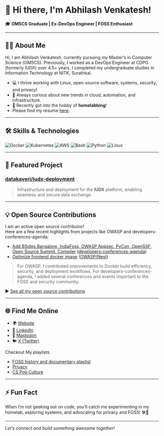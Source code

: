 # 👋 Hi there, I'm Abhilash Venkatesh!

🎓 **OMSCS Graduate | Ex-DevOps Engineer | FOSS Enthusiast**

---

## 👨‍💻 About Me

Hi, I am Abhilash Venkatesh, currently pursuing my Master’s in Computer Science (OMSCS). Previously, I worked as a DevOps Engineer at CDPG (formerly IUDX) over 4.5+ years. I completed my undergraduate studies in Information Technology at NITK, Surathkal.

- 💻 I thrive working with Linux, open-source software, systems, security, and privacy!
- 🚀 Always curious about new trends in cloud, automation, and infrastructure.
- 🏡 Recently got into the hobby of **homelabbing**!
- Please find my resume [here](https://raw.githubusercontent.com/abhi4578/Resume/refs/heads/main/Resume.pdf).
---

## 🛠️ Skills & Technologies

![Docker](https://img.shields.io/badge/-Docker-blue?style=flat-square&logo=docker)
![Kubernetes](https://img.shields.io/badge/-Kubernetes-326ce5?style=flat-square&logo=kubernetes)
![AWS](https://img.shields.io/badge/-AWS-232f3e?style=flat-square&logo=amazon-aws)
![Bash](https://img.shields.io/badge/-Bash-4eaa25?style=flat-square&logo=gnu-bash)
![Python](https://img.shields.io/badge/-Python-3776ab?style=flat-square&logo=python)
![Linux](https://img.shields.io/badge/-Linux-fcc624?style=flat-square&logo=linux)

---

## 🌟 Featured Project

### [datakaveri/iudx-deployment](https://github.com/datakaveri/iudx-deployment)
> Infrastructure and deployment for the **IUDX** platform, enabling seamless and secure data exchange.

---
## 💡 Open Source Contributions

I am an active open source contributor!  
Here are a few recent highlights from projects like OWASP and developers-conferences-agenda:

- [Add BSides Bangalore, IndiaFoss, OWASP Appsec, PyCon, OpenSSF, Open Source Summit, Compiler](https://github.com/scraly/developers-conferences-agenda/pull/1487) ([developers-conferences-agenda](https://github.com/scraly/developers-conferences-agenda))
- [Optimize frontend docker image](https://github.com/OWASP/Nest/pull/1323) ([OWASP/Nest](https://github.com/OWASP/Nest))

> For OWASP, I contributed improvements to Docker build efficiency, security, and deployment workflows.
> For developers-conferences-agenda, I added several conferences and events important to the FOSS and security community.

▶️ [See all my open source contributions](https://github.com/pulls?q=is%3Apr+is%3Amerged+author%3Aabhi4578)

---
## 🌐 Find Me Online

- 🌍 [Website](https://abhi4578.github.io/)
- 💼 [LinkedIn](https://www.linkedin.com/in/abhi5782-/)
- 🐘 [Mastodon](https://noc.social/@urnbhai)
- 🐦 [X (Twitter)](https://x.com/Abhi00434)

Checkout My playlists
- [FOSS history and documentary playlist](https://tinyurl.com/free-and-open-source )
- [Privacy](https://tinyurl.com/privacy155)
- [CS Pop Culture](https://tinyurl.com/cs-pop-culture)

---

## ⚡ Fun Fact

When I’m not geeking out on code, you’ll catch me experimenting in my homelab, exploring systems, and advocating for privacy and FOSS! 🛠️🐧

---

*Let’s connect and build something awesome together!*
